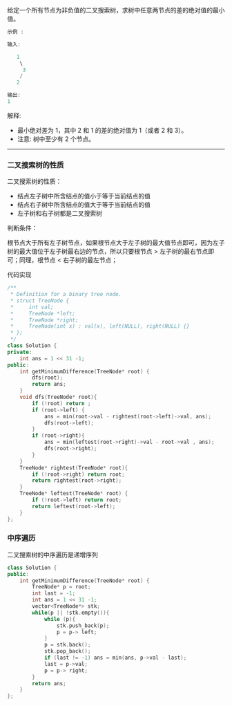 给定一个所有节点为非负值的二叉搜索树，求树中任意两节点的差的绝对值的最小值。

```cpp
示例 :

输入:

   1
    \
     3
    /
   2

输出:
1
```

解释:

- 最小绝对差为 1，其中 2 和 1 的差的绝对值为 1（或者 2 和 3）。
- 注意: 树中至少有 2 个节点。

---

### 二叉搜索树的性质

二叉搜索树的性质：

- 结点左子树中所含结点的值小于等于当前结点的值
- 结点右子树中所含结点的值大于等于当前结点的值
- 左子树和右子树都是二叉搜索树

判断条件：

根节点大于所有左子树节点，如果根节点大于左子树的最大值节点即可，因为左子树的最大值位于左子树最右边的节点，所以只要根节点 > 左子树的最右节点即可；同理，根节点 < 右子树的最左节点；

代码实现

```cpp
/**
 * Definition for a binary tree node.
 * struct TreeNode {
 *     int val;
 *     TreeNode *left;
 *     TreeNode *right;
 *     TreeNode(int x) : val(x), left(NULL), right(NULL) {}
 * };
 */
class Solution {
private:
    int ans = 1 << 31 -1;
public:
    int getMinimumDifference(TreeNode* root) {
        dfs(root);
        return ans;
    }
    void dfs(TreeNode* root){
        if (!root) return ;
        if (root->left) {
            ans = min(root->val - rightest(root->left)->val, ans);
            dfs(root->left);
        }
        if (root->right){
            ans = min(leftest(root->right)->val - root->val , ans);
            dfs(root->right);
        }
    }
    TreeNode* rightest(TreeNode* root){
        if (!root->right) return root;
        return rightest(root->right);
    }
    TreeNode* leftest(TreeNode* root) {
        if (!root->left) return root;
        return leftest(root->left);
    }
};
```

### 中序遍历

二叉搜索树的中序遍历是递增序列

```cpp
class Solution {
public:
    int getMinimumDifference(TreeNode* root) {
        TreeNode* p = root;
        int last = -1;
        int ans = 1 << 31 -1;
        vector<TreeNode*> stk;
        while(p || !stk.empty()){
            while (p){
                stk.push_back(p);
                p = p-> left;
            }
            p = stk.back();
            stk.pop_back();
            if (last != -1) ans = min(ans, p->val - last);
            last = p->val;
            p = p-> right;
        }
        return ans;
    }
};
```
